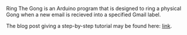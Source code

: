 Ring The Gong is an Arduino program that is designed to ring a physical Gong when a new email is recieved into a specified Gmail label.

The blog post giving a step-by-step tutorial may be found here: [link](https://blog.beeswax.com).